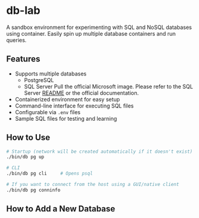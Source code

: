 # db-lab

A sandbox environment for experimenting with SQL and NoSQL databases using container. Easily spin up multiple database containers and run queries.

## Features

- Supports multiple databases
  - PostgreSQL
  - SQL Server
    Pull the official Microsoft image. Please refer to the SQL Server [README](./engines/sqlserver/README.md) or the official documentation.
- Containerized environment for easy setup
- Command-line interface for executing SQL files
- Configurable via `.env` files
- Sample SQL files for testing and learning

## How to Use

```sh
# Startup (network will be created automatically if it doesn't exist)
./bin/db pg up

# CLI
./bin/db pg cli     # Opens psql

# If you want to connect from the host using a GUI/native client
./bin/db pg conninfo
```

## How to Add a New Database

